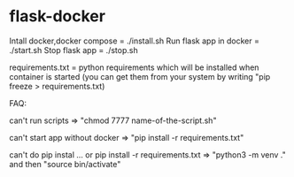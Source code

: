# flask-docker

Intall docker,docker compose = ./install.sh
Run flask app in docker = ./start.sh
Stop flask app = ./stop.sh

requirements.txt = python requirements which will be installed when container is started (you can get them from your system by writing "pip freeze > requirements.txt)

FAQ: 

can't run scripts => "chmod 7777 name-of-the-script.sh"

can't start app without docker => "pip install -r requirements.txt"

can't do pip instal ... or pip install -r requirements.txt => "python3 -m venv ." and then "source bin/activate"